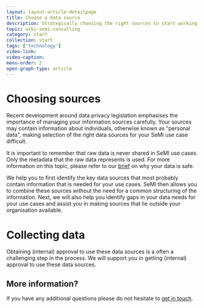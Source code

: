 ```yaml
---
layout: layout-article-detailpage
title: Choose a data source
description: Strategically choosing the right sources to start working with is difficult, this article advises you on how to select the right datasets.
topic: wiki-semi-consulting
category: start
collection: start
tags: ['technology']
video-link:
video-caption:
menu-order: 2
open-graph-type: article
---
```


# Choosing sources
Recent development around data privacy legislation emphasises the importance of managing your information sources carefully. Your sources may contain information about individuals, otherwise known as “personal data", making selection of the right data sources for your SeMI use case difficult.

It is important to remember that raw data is never shared in SeMI use cases. Only the metadata that the raw data represents is used. For more information on this topic, please refer to our [brief](/knowledge-base/wiki-semi-consulting/learn/data-usage-and-compliancy/) on why your data is safe.

We help you to first identify the key data sources that most probably contain information that is needed for your use cases. SeMI then allows you to combine these sources without the need for a common structuring of the information. Next, we will also help you identify gaps in your data needs for your use cases and assist you in making sources that lie outside your organisation available.

# Collecting data

Obtaining (internal) approval to use these data sources is a often a challenging step in the process. We will support you in getting (internal) approval to use these data sources.

## More information?
If you have any additional questions please do not hesitate to [get in touch](/contact/).
